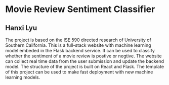 # Movie Review Sentiment Classifier
## Hanxi Lyu
The project is based on the ISE 590 directed research of University of Southern California. This is a full-stack website with machine learning model embeded in the Flask backend service. It can be used to classify whether the sentiment of a movie review is postive or negtive. The website can collect real time data from the user submission and update the backend model. The structure of the project is built on React and Flask. The template of this project can be used to make fast deployment with new machine learning models.
